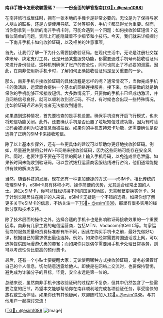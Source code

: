 **南非手機卡怎麽收驗證碼？——一份全面的解答指南[[TG💪+ @esim1088](https://t.me/s/esim1088)]**

在南非旅行或居住时，拥有一张本地的手機卡是非常必要的。无论是为了保持与家人朋友的联系，还是方便使用导航、支付等服务，手机卡都显得尤为重要。然而，当你刚拿到一张新的南非手机卡时，可能会遇到一个问题：如何接收验证短信？这看似简单的问题，实际上可能隐藏着不少细节和小技巧。今天，我们就来详细探讨一下南非手机卡如何收验证码，以及相关的注意事项。

首先，让我们了解一下为什么需要接收验证码。在现代生活中，无论是注册社交媒体账号、绑定支付工具，还是开通某些服务功能，都需要通过手机号码接收验证码来进行身份验证。这种机制确保了账户的安全性，同时也防止了不必要的泄露。因此，在南非使用新手机卡时，了解如何正确接收验证码是至关重要的一步。

那么，南非手机卡接收验证码的具体流程是怎样的呢？通常情况下，当你完成手机卡的激活后，运营商会提供一个基本的网络连接服务。接下来，你需要做的就是确保你的手机能够正常接收短信。大多数情况下，只要你的手机卡已经成功激活，并且网络信号良好，就可以顺利收到验证码。不过，有时候也会出现一些特殊情况，比如验证码迟迟未到或者无法接收到短信。

如果遇到这种情况，首先要检查的是手机设置。确保手机没有开启飞行模式，也未将短信功能关闭。此外，还要确认手机是否设置了垃圾短信过滤功能，因为有时验证码会被误判为垃圾信息而被拦截。如果你的手机支持双卡功能，还需要确认是否选择了正确的SIM卡来接收短信。

除了以上基本步骤外，还有一些更具体的建议可以帮助你更好地接收验证码。例如，尽量避免使用公共Wi-Fi网络来接收验证码，因为这些网络可能存在安全风险。同时，也要注意不要在不可信的网站上输入手机号码，以免造成信息泄露。如果长时间未能收到验证码，可以尝试拨打运营商客服热线进行咨询，他们通常能提供有效的解决方案。

当然，随着科技的发展，现在还有一种更加便捷的方式——eSIM卡。相比传统的物理SIM卡，eSIM卡具有体积小巧、操作简便的优势，尤其适合经常出国的人士。通过eSIM卡，你可以轻松切换不同的国家和地区，无需频繁更换实体卡。对于计划长期居住在南非的人来说，eSIM卡无疑是一个不错的选择。如果你想了解更多关于eSIM卡的信息，不妨关注一下[TG💪+ @esim1088](https://t.me/s/esim1088)，那里有很多实用的经验分享和技术支持。

除了技术层面的操作之外，选择合适的手机卡也是影响验证码接收效果的一个重要因素。南非有几家主要的电信运营商，包括MTN、Vodacom和Cell C等。每家运营商的服务质量和资费标准都有所不同，因此在购买手机卡之前，最好先做好功课，根据自己的需求做出最佳选择。例如，如果你经常需要跨国通话或上网，可以选择提供国际漫游优惠的套餐；而如果你只是偶尔需要用手机卡处理日常事务，则可以考虑性价比更高的预付费卡。

最后，还有一个小贴士要提醒大家：无论使用哪种方式接收验证码，请务必保管好自己的个人信息，切勿随意透露给他人。即使是在网络上交流时，也要保持警惕，避免成为诈骗分子的目标。毕竟，安全永远是第一位的。

总结来说，虽然南非手机卡接收验证码的过程并不复杂，但其中仍然包含了一些需要注意的细节。希望本文能够帮助你在南非顺利地完成各项验证任务，享受愉快的旅程或生活体验。如果你还有其他疑问，欢迎随时加入[TG💪+ @esim1088](https://t.me/s/esim1088)，与其他用户一起探讨交流！

[[TG💪+ @esim1088](https://t.me/s/esim1088) ![Image](https://i.postimg.cc/4NQfJmqS/Snipaste-2025-05-13-00-14-12.png)]